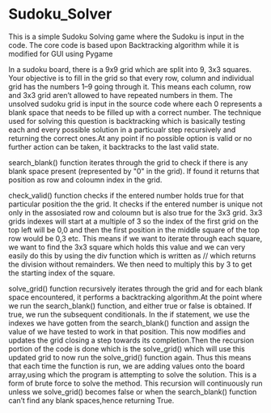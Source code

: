# Sudoku_Solver
This is a simple Sudoku Solving game where the Sudoku is input  in the code. The core code is based upon Backtracking algorithm while it is modified for GUI using Pygame 


In a sudoku board, there is a 9x9 grid which are split into 9, 3x3 squares. Your objective is to fill in the grid so that every row, column and individual grid has the numbers 1–9 going through it. This means each column, row and 3x3 grid aren’t allowed to have repeated numbers in them.
The unsolved sudoku grid is input in the source code where each 0 represents a blank space that needs to be filled up with a correct number.
The technique used for solving this question is backtracking which is basically testing each and every possible solution in a particualr step recursively and returning the correct ones.At any point if no possible option is valid or no further action can be taken, it backtracks to the last valid state.

search_blank() function iterates through the grid to check if there is any blank space present (represented by "0" in the grid). If found it returns that position as row and coloumn index  in the grid.

check_valid() function checks if the entered number holds true for that particular position the the grid. It checks if the entered number is unique not only in the assosiated row and coloumn but is also true for the 3x3 grid.
3x3 grids indexes will start at a multiple of 3 so the index of the first grid on the top left will be 0,0 and then the first position in the middle square of the top row would be 0,3 etc. This means if we want to iterate through each square, we want to find the 3x3 square which holds this value and we can very easily do this by using the div function which is written as // which returns the division without remainders. We then need to multiply this by 3 to get the starting index of the square. 
 
solve_grid() function recursively iterates through the grid and for each blank space encountered, it performs a backtracking algorithm.At the point where we run the search_blank() function, and either true or false is obtained. If true, we run the subsequent conditionals. In the if statement, we use the indexes we have gotten from the search_blank() function and assign the value of we have tested to work in that position. This now modifies and updates the grid closing a step towards its completion.Then  the recursion portion of the code is done which is the solve_grid() which will use this updated grid to now run the solve_grid() function again. Thus this means that each time the function is run, we are adding values onto the board array,using which  the program is attempting to solve the solution. This is a form of brute force to solve the method. This recursion will continuously run unless we solve_grid() becomes false or  when the search_blank() function can’t find any blank spaces,hence returning True.
